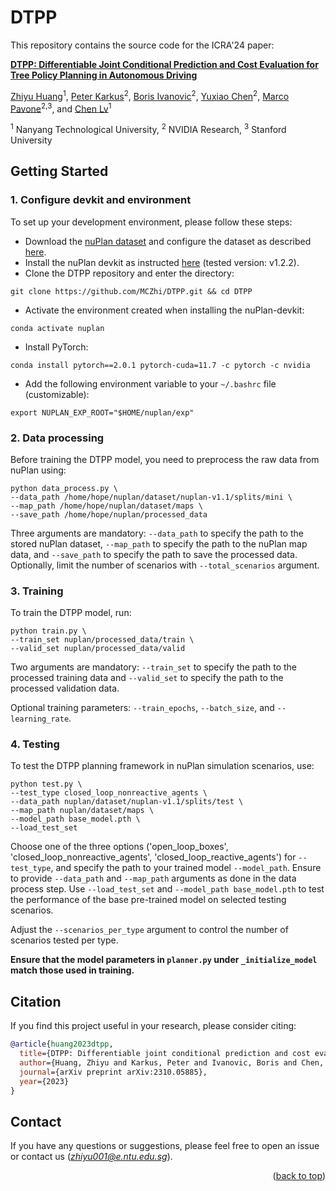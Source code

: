 # DTPP

This repository contains the source code for the ICRA'24 paper:


[**DTPP: Differentiable Joint Conditional Prediction and Cost Evaluation for Tree Policy Planning in Autonomous Driving**](https://arxiv.org/abs/2310.05885)

[Zhiyu Huang](https://mczhi.github.io/)<sup>1</sup>, [Peter Karkus](https://karkus.tilda.ws/)<sup>2</sup>, [Boris Ivanovic](https://www.borisivanovic.com/)<sup>2</sup>, [Yuxiao Chen](https://scholar.google.com/citations?user=AOdxmJYAAAAJ&hl=en)<sup>2</sup>, [Marco Pavone](https://scholar.google.com/citations?user=RhOpyXcAAAAJ&hl=en)<sup>2,3</sup>, and [Chen Lv](https://lvchen.wixsite.com/automan)<sup>1</sup>

<sup>1</sup> Nanyang Technological University, <sup>2</sup> NVIDIA Research, <sup>3</sup> Stanford University


## Getting Started
### 1. Configure devkit and environment
To set up your development environment, please follow these steps:
- Download the [nuPlan dataset](https://www.nuscenes.org/nuplan#download) and configure the dataset as described [here](https://nuplan-devkit.readthedocs.io/en/latest/dataset_setup.html). 
- Install the nuPlan devkit as instructed [here](https://nuplan-devkit.readthedocs.io/en/latest/installation.html) (tested version: v1.2.2). 
- Clone  the DTPP repository and enter the directory:
```
git clone https://github.com/MCZhi/DTPP.git && cd DTPP
```
- Activate the environment created when installing the nuPlan-devkit:
```
conda activate nuplan
```
- Install PyTorch:
```
conda install pytorch==2.0.1 pytorch-cuda=11.7 -c pytorch -c nvidia
```
- Add the following environment variable to your `~/.bashrc` file (customizable):
```
export NUPLAN_EXP_ROOT="$HOME/nuplan/exp"
```

### 2. Data processing
Before training the DTPP model, you need to preprocess the raw data from nuPlan using:
```
python data_process.py \
--data_path /home/hope/nuplan/dataset/nuplan-v1.1/splits/mini \
--map_path /home/hope/nuplan/dataset/maps \
--save_path /home/hope/nuplan/processed_data
```
Three arguments are mandatory: ```--data_path``` to specify the path to the stored nuPlan dataset, ```--map_path``` to specify the path to the nuPlan map data, and ```--save_path``` to specify the path to save the processed data. Optionally, limit the number of scenarios with ```--total_scenarios``` argument.

### 3. Training
To train the DTPP model, run:
```
python train.py \
--train_set nuplan/processed_data/train \
--valid_set nuplan/processed_data/valid
```
Two arguments are mandatory: ```--train_set``` to specify the path to the processed training data and ```--valid_set``` to specify the path to the processed validation data.

Optional training parameters: ```--train_epochs```, ```--batch_size```, and ```--learning_rate```.

### 4. Testing
To test the DTPP planning framework in nuPlan simulation scenarios, use:
```
python test.py \
--test_type closed_loop_nonreactive_agents \
--data_path nuplan/dataset/nuplan-v1.1/splits/test \
--map_path nuplan/dataset/maps \
--model_path base_model.pth \
--load_test_set
```
Choose one of the three options ('open_loop_boxes', 'closed_loop_nonreactive_agents', 'closed_loop_reactive_agents') for ```--test_type```, and specify the path to your trained model ```--model_path```. Ensure to provide ```--data_path``` and ```--map_path``` arguments as done in the data process step. Use ```--load_test_set``` and ```--model_path base_model.pth``` to test the performance of the base pre-trained model on selected testing scenarios.

Adjust the ```--scenarios_per_type``` argument to control the number of scenarios tested per type. 

**Ensure that the model parameters in ```planner.py``` under ```_initialize_model``` match those used in training.**


## Citation
If you find this project useful in your research, please consider citing:
```BibTeX
@article{huang2023dtpp,
  title={DTPP: Differentiable joint conditional prediction and cost evaluation for tree policy planning in autonomous driving},
  author={Huang, Zhiyu and Karkus, Peter and Ivanovic, Boris and Chen, Yuxiao and Pavone, Marco and Lv, Chen},
  journal={arXiv preprint arXiv:2310.05885},
  year={2023}
}
```

## Contact
If you have any questions or suggestions, please feel free to open an issue or contact us (*zhiyu001@e.ntu.edu.sg*).

<p align="right">(<a href="#top">back to top</a>)</p>
